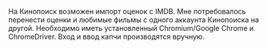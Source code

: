 На Кинопоиск возможен импорт оценок с IMDB. Мне потребовалось перенести оценки и любимые фильмы с одного аккаунта Кинопоиска на другой. Необходимо иметь установленный Chromium/Google Chrome и ChromeDriver. Вход и ввод капчи производятся вручную.
